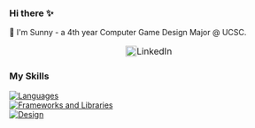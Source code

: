 ### Hi there :sparkles:

🌱 I'm Sunny - a 4th year Computer Game Design Major @ UCSC. 

<div style="display: flex; align-items: center; justify-content: center;">
  <a href="https://www.linkedin.com/in/sunny-han-ucsc/" target="_blank" style="text-decoration: none; color: inherit; display: flex; align-items: center;">
    <img src="https://skillicons.dev/icons?i=linkedin" alt="LinkedIn" style=" width: 20px; height: 20px;" />
    <span style="font-size: 16px;line-height: 24px;">LinkedIn</span>
  </a>
</div>

### My Skills  
[![Languages](https://skillicons.dev/icons?i=ts,js,html,css,py,cpp,c)](https://skillicons.dev)  
[![Frameworks and Libraries](https://skillicons.dev/icons?i=react,vite,graphql,postgres,docker,nodejs,nextjs,nginx,aws)](https://skillicons.dev)  
[![Design](https://skillicons.dev/icons?i=blender,figma,ai,ps)](https://skillicons.dev)  
